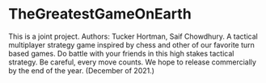 # TheGreatestGameOnEarth
This is a joint project. Authors: Tucker Hortman, Saif Chowdhury. A tactical multiplayer strategy game inspired by chess and other of our favorite turn based games. Do battle with your friends in this high stakes tactical strategy. Be careful, every move counts. 
We hope to release commercially by the end of the year. (December of 2021.)
